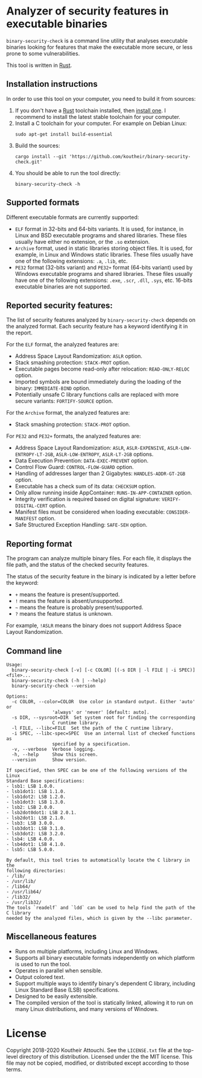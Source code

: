 # Analyzer of security features in executable binaries

`binary-security-check` is a command line utility that analyses executable binaries looking for features that make the executable more secure, or less prone to some vulnerabilities.

This tool is written in [Rust](https://www.rust-lang.org/).

## Installation instructions

In order to use this tool on your computer, you need to build it from sources:

1. If you don't have a [Rust](https://www.rust-lang.org/) toolchain installed, then [install one](https://www.rust-lang.org/tools/install). I recommend to install the latest stable toolchain for your computer.
2. Install a C toolchain for your computer. For example on Debian Linux:
   ```
   sudo apt-get install build-essential
   ```
3. Build the sources:
   ```
   cargo install --git 'https://github.com/koutheir/binary-security-check.git'
   ```
4. You should be able to run the tool directly:
   ```
   binary-security-check -h
   ```

## Supported formats

Different executable formats are currently supported:

- `ELF` format in 32-bits and 64-bits variants. It is used, for instance, in Linux and BSD executable programs and shared libraries. These files usually have either no extension, or the `.so` extension.
- `Archive` format, used in static libraries storing object files. It is used, for example, in Linux and Windows static libraries.  These files usually have one of the following extensions: `.a`, `.lib`, etc.
- `PE32` format (32-bits variant) and `PE32+` format (64-bits variant) used by Windows executable programs and shared libraries. These files usually have one of the following extensions: `.exe`, `.scr`, `.dll`, `.sys`, etc. 16-bits executable binaries are not supported.

## Reported security features:

The list of security features analyzed by `binary-security-check` depends on the analyzed format. Each security feature has a keyword identifying it in the report.

For the `ELF` format, the analyzed features are:

- Address Space Layout Randomization: `ASLR` option.
- Stack smashing protection: `STACK-PROT` option.
- Executable pages become read-only after relocation: `READ-ONLY-RELOC` option.
- Imported symbols are bound immediately during the loading of the binary: `IMMEDIATE-BIND` option.
- Potentially unsafe C library functions calls are replaced with more secure variants: `FORTIFY-SOURCE` option.

For the `Archive` format, the analyzed features are:

- Stack smashing protection: `STACK-PROT` option.

For `PE32` and `PE32+` formats, the analyzed features are:

- Address Space Layout Randomization: `ASLR`, `ASLR-EXPENSIVE`, `ASLR-LOW-ENTROPY-LT-2GB`, `ASLR-LOW-ENTROPY`, `ASLR-LT-2GB` options.
- Data Execution Prevention: `DATA-EXEC-PREVENT` option.
- Control Flow Guard: `CONTROL-FLOW-GUARD` option.
- Handling of addresses larger than 2 Gigabytes: `HANDLES-ADDR-GT-2GB` option.
- Executable has a check sum of its data: `CHECKSUM` option.
- Only allow running inside AppContainer: `RUNS-IN-APP-CONTAINER` option.
- Integrity verification is required based on digital signature: `VERIFY-DIGITAL-CERT` option.
- Manifest files must be considered when loading executable: `CONSIDER-MANIFEST` option.
- Safe Structured Exception Handling: `SAFE-SEH` option.

## Reporting format

The program can analyze multiple binary files. For each file, it displays the file path, and the status of the checked security features.

The status of the security feature in the binary is indicated by a letter before the keyword:
- `+` means the feature is present/supported.
- `!` means the feature is absent/unsupported.
- `~` means the feature is probably present/supported.
- `?` means the feature status is unknown.

For example, `!ASLR` means the binary does not support Address Space Layout Randomization.

## Command line

```
Usage:
  binary-security-check [-v] [-c COLOR] [(-s DIR | -l FILE | -i SPEC)] <file>...
  binary-security-check (-h | --help)
  binary-security-check --version

Options:
  -c COLOR, --color=COLOR  Use color in standard output. Either 'auto' or
                 'always' or 'never' [default: auto].
  -s DIR, --sysroot=DIR  Set system root for finding the corresponding
                 C runtime library.
  -l FILE, --libc=FILE  Set the path of the C runtime library.
  -i SPEC, --libc-spec=SPEC  Use an internal list of checked functions as
                 specified by a specification.
  -v, --verbose  Verbose logging.
  -h, --help     Show this screen.
  --version      Show version.

If specified, then SPEC can be one of the following versions of the Linux
Standard Base specifications:
- lsb1: LSB 1.0.0.
- lsb1dot1: LSB 1.1.0.
- lsb1dot2: LSB 1.2.0.
- lsb1dot3: LSB 1.3.0.
- lsb2: LSB 2.0.0.
- lsb2dot0dot1: LSB 2.0.1.
- lsb2dot1: LSB 2.1.0.
- lsb3: LSB 3.0.0.
- lsb3dot1: LSB 3.1.0.
- lsb3dot2: LSB 3.2.0.
- lsb4: LSB 4.0.0.
- lsb4dot1: LSB 4.1.0.
- lsb5: LSB 5.0.0.

By default, this tool tries to automatically locate the C library in the
following directories:
- /lib/
- /usr/lib/
- /lib64/
- /usr/lib64/
- /lib32/
- /usr/lib32/
The tools `readelf` and `ldd` can be used to help find the path of the C library
needed by the analyzed files, which is given by the --libc parameter.
```

## Miscellaneous features

- Runs on multiple platforms, including Linux and Windows.
- Supports all binary executable formats independently on which platform is used to run the tool.
- Operates in parallel when sensible.
- Output colored text.
- Support multiple ways to identify binary's dependent C library, including Linux Standard Base (LSB) specifications.
- Designed to be easily extensible.
- The compiled version of the tool is statically linked, allowing it to run on many Linux distributions, and many versions of Windows.

# License

Copyright 2018-2020 Koutheir Attouchi. See the `LICENSE.txt` file at the top-level directory of this distribution. Licensed under the the MIT license. This file may not be copied, modified, or distributed except according to those terms.
